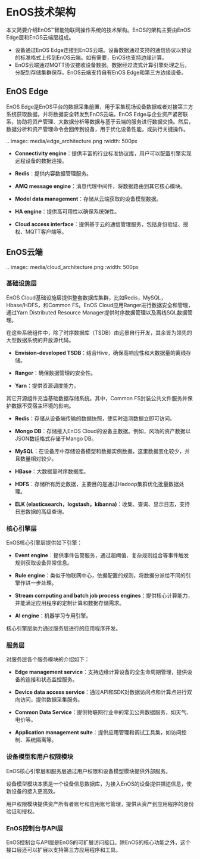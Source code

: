 # EnOS技术架构

本文简要介绍EnOS™智能物联网操作系统的技术架构。EnOS的架构主要由EnOS Edge层和EnOS云端层组成。
- 设备通过EnOS Edge连接到EnOS云端。设备数据通过支持的通信协议以预设的标准格式上传到EnOS云端。如有需要，EnOS也支持边缘计算。
- EnOS云端通过MQTT协议接收设备数据。数据经过流式计算引擎处理之后，分配到存储集群保存。EnOS云端支持自有EnOS Edge和第三方边缘设备。


## EnOS Edge

EnOS Edge是EnOS平台的数据采集前置，用于采集现场设备数据或者对接第三方系统获取数据，并将数据安全转发到EnOS云端。EnOS Edge与企业资产紧密联系，协助将资产管理、大数据分析等数据与基于云端的服务进行数据交换。然后，数据分析和资产管理命令会回传到设备，用于优化设备性能，或执行关键操作。

.. image:: media/edge_architecture.png
   :width: 500px

-   **Connectivity engine**：提供丰富的行业标准协议库，用户可以配置引擎实现远程设备的数据连接。

-   **Redis**：提供内容数据管理服务。

-   **AMQ message engine**：消息代理中间件，将数据路由到其它核心模块。

-   **Model data management**：存储从云端获取的设备模型数据。

-   **HA engine**：提供高可用性以确保系统弹性。

-   **Cloud access interface**：提供基于云的通信管理服务，包括身份验证、授权、MQTT客户端等。

## EnOS云端

.. image:: media/cloud_architecture.png
   :width: 500px

### 基础设施层

EnOS Cloud基础设施层提供整套数据库集群，比如Redis，MySQL，Hbase/HDFS，和Common FS。EnOS Cloud应用Ranger进行数据安全和管理，通过Yarn Distributed Resource Manager提供时序数据管理以及离线SQL数据管理。

在这些系统组件中，除了时序数据库（TSDB）由远景自行开发，其余皆为领先的大型数据系统的开放源代码。

- **Envision-developed TSDB**：结合Hive，确保高响应性和大数据量的离线存储。

- **Ranger**：确保数据管理的安全性。

- **Yarn**：提供资源调度能力。

其它开源组件充当基础数据存储系统。其中，Common FS封装公共文件服务并保护数据不受宿主环境的影响。
- **Redis**：存储从设备端传输的数据快照，使实时遥测数据立即可访问。

- **Mongo DB**：存储接入EnOS Cloud的设备主数据。例如，风场的资产数据以JSON数组格式存储于Mango DB。

- **MySQL**：在设备库中存储设备模型和数据实例数据。这里数据变化较少，并且数量相对较少。

- **HBase**：大数据量时序数据库。

- **HDFS**：存储所有历史数据，主要目的是通过Hadoop集群优化批量数据处理。

- **ELK (elasticsearch，logstash，kibanna)**：收集、查询、显示日志，支持日志数据的高级查询。

### 核心引擎层

EnOS核心引擎层提供如下引擎：

- **Event engine**：提供事件告警服务，通过超阈值、复杂规则组合等事件触发规则获取设备异常信息。

- **Rule engine**：类似于物联网中心，依据配置的规则，将数据分派给不同的引擎作进一步处理。

- **Stream computing and batch job process engines**：提供核心计算能力，并能满足应用程序的定制计算和数据存储需求。

- **AI engine**：机器学习专用引擎。

核心引擎层助力通过服务层进行的应用程序开发。

### 服务层

对服务层各个服务模块的介绍如下：

- **Edge management service**：支持边缘计算设备的全生命周期管理，提供设备的连接和状态监控服务。

- **Device data access service**：通过API和SDK对数据访问点和计算点进行双向访问，提供数据采集服务。

- **Common Data Service**：提供物联网行业中的常见公共数据服务，如天气、电价等。

- **Application management suite**：提供应用管理和调试工具集，如访问控制、系统隔离等。

### 设备模型和用户权限模块

EnOS核心引擎层和服务层通过用户权限和设备模型模块提供外部服务。

设备模型模块本质是一个设备信息数据库，为接入EnOS的设备提供描述信息，使新设备的接入更高效。

用户权限模块提供资产所有者账号和应用账号管理，提供从资产到应用程序的身份验证和授权。

### EnOS控制台与API层

EnOS控制台与API层是EnOS的可扩展访问接口。除EnOS的核心功能之外，这个接口层还可以扩展以支持第三方应用程序和工具。
